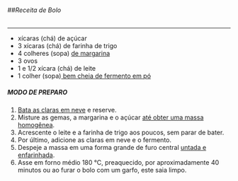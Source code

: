 ###### ##Receita de Bolo

****

-  xícaras (chá) de açúcar
- 3 xícaras (chá) de farinha de trigo
- 4 colheres (sopa) [de margarina](https://blog.tudogostoso.com.br/noticias/as-diferencas-entre-manteiga-e-margarina/)
- 3 ovos
- 1 e 1/2 xícara (chá) de leite
- 1 colher (sopa)[ bem cheia de fermento em pó](https://blog.tudogostoso.com.br/noticias/diferencas-entre-fermento-em-po-e-bicarbonato-de-sodio/)

##### MODO DE PREPARO

1. [Bata as claras em neve](https://blog.tudogostoso.com.br/dicas-de-cozinha/truques-claras-em-neve/) e reserve.
2. Misture as gemas, a margarina e o açúcar [até obter uma massa homogênea](https://blog.tudogostoso.com.br/dicas-de-cozinha/dicas-para-fazer-um-bolo-fofinho/).
3. Acrescente o leite e a farinha de trigo aos poucos, sem parar de bater.
4. Por último, adicione as claras em neve e o fermento.
5. Despeje a massa em uma forma grande de furo central [untada e enfarinhada](https://blog.tudogostoso.com.br/dicas-de-cozinha/como-untar-a-forma-do-bolo/).
6. Asse em forno médio 180 °C, preaquecido, por aproximadamente 40 minutos ou ao furar o bolo com um garfo, este saia limpo.

